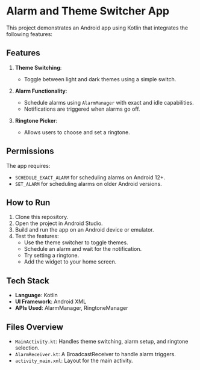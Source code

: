 # Alarm and Theme Switcher App

This project demonstrates an Android app using Kotlin that integrates the following features:

## Features

1. **Theme Switching**:
   - Toggle between light and dark themes using a simple switch.

2. **Alarm Functionality**:
   - Schedule alarms using `AlarmManager` with exact and idle capabilities.
   - Notifications are triggered when alarms go off.

3. **Ringtone Picker**:
   - Allows users to choose and set a ringtone.

## Permissions

The app requires:
- `SCHEDULE_EXACT_ALARM` for scheduling alarms on Android 12+.
- `SET_ALARM` for scheduling alarms on older Android versions.

## How to Run

1. Clone this repository.
2. Open the project in Android Studio.
3. Build and run the app on an Android device or emulator.
4. Test the features:
   - Use the theme switcher to toggle themes.
   - Schedule an alarm and wait for the notification.
   - Try setting a ringtone.
   - Add the widget to your home screen.

## Tech Stack
- **Language**: Kotlin
- **UI Framework**: Android XML
- **APIs Used**: AlarmManager, RingtoneManager

## Files Overview
- `MainActivity.kt`: Handles theme switching, alarm setup, and ringtone selection.
- `AlarmReceiver.kt`: A BroadcastReceiver to handle alarm triggers.
- `activity_main.xml`: Layout for the main activity.


